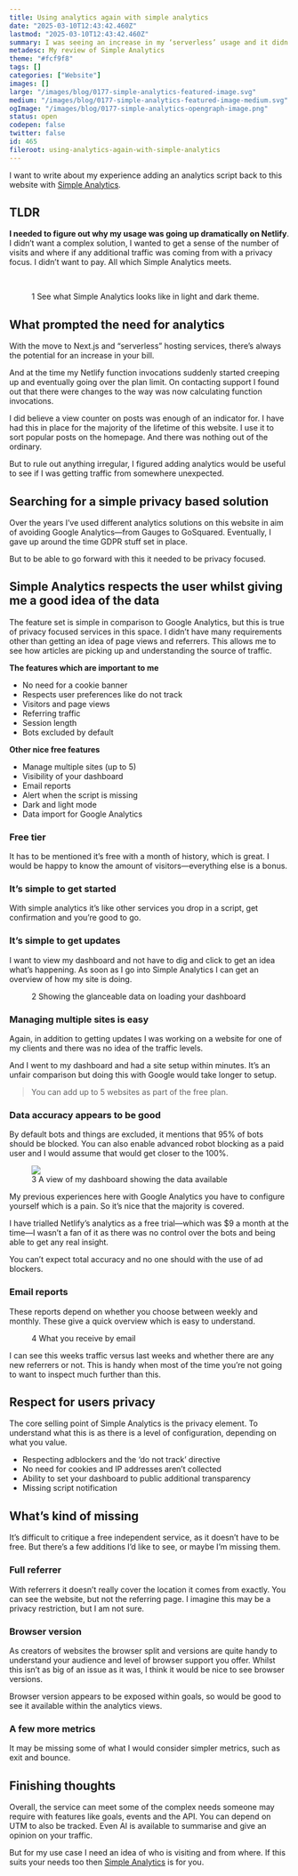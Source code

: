 ```yaml
---
title: Using analytics again with simple analytics
date: "2025-03-10T12:43:42.460Z"
lastmod: "2025-03-10T12:43:42.460Z"
summary: I was seeing an increase in my ‘serverless’ usage and it didn’t make sense. So I decided to add Simple Analytics and wanted to share a review of this privacy focused service.
metadesc: My review of Simple Analytics
theme: "#fcf9f8"
tags: []
categories: ["Website"]
images: []
large: "/images/blog/0177-simple-analytics-featured-image.svg"
medium: "/images/blog/0177-simple-analytics-featured-image-medium.svg"
ogImage: "/images/blog/0177-simple-analytics-opengraph-image.png"
status: open
codepen: false
twitter: false
id: 465
fileroot: using-analytics-again-with-simple-analytics
---
```


I want to write about my experience adding an analytics script back to this website with [Simple Analytics](https://www.simpleanalytics.com).

## TLDR
**I needed to figure out why my usage was going up dramatically on Netlify**. I didn’t want a complex solution, I wanted to get a sense of the number of visits and where if any additional traffic was coming from with a privacy focus. I didn’t want to pay. All which Simple Analytics meets.

<figure>
  <Images
    compare
    description="Simple Analytics light and dark theme"
    options={[
      { label: 'Light', value: 0 },
      { label: 'Dark', value: 1, default: true }
    ]}
  >
    <Image
      src="/images/blog/0177-simple-analytics-06.png"
      width={800}
      height={480}
      alt=""
    />
    <Image
      src="/images/blog/0177-simple-analytics-05.png"
      width={800}
      height={480}
      alt=""
    />
  </Images>
  <figcaption><p><Fig>1</Fig> See what Simple Analytics looks like in light and dark theme.</p></figcaption>
</figure>

## What prompted the need for analytics
With the move to Next.js and “serverless” hosting services, there’s always the potential for an increase in your bill.

And at the time my Netlify function invocations suddenly started creeping up and eventually going over the plan limit.  On contacting support I found out that there were changes to the way was now calculating function invocations.

I did believe a view counter on posts was enough of an indicator for. I have had this in place for the majority of the lifetime of this website. I use it to sort popular posts on the homepage. And there was nothing out of the ordinary.

But to rule out anything irregular, I figured adding analytics would be useful to see if I was getting traffic from somewhere unexpected.

## Searching for a simple privacy based solution
Over the years I’ve used different analytics solutions on this website in aim of avoiding Google Analytics—from Gauges to GoSquared. Eventually, I gave up around the time GDPR stuff set in place.

But to be able to go forward with this it needed to be privacy focused.

## Simple Analytics respects the user whilst giving me a good idea of the data
The feature set is simple in comparison to Google Analytics, but this is true of privacy focused services in this space. I didn’t have many requirements other than getting an idea of page views and referrers. This allows me to see how articles are picking up and understanding the source of traffic.

**The features which are important to me**
- No need for a cookie banner
- Respects user preferences like do not track
- Visitors and page views
- Referring traffic
- Session length
- Bots excluded by default

**Other nice free features**
- Manage multiple sites (up to 5)
- Visibility of your dashboard
- Email reports
- Alert when the script is missing
- Dark and light mode
- Data import for Google Analytics

### Free tier
It has to be mentioned it’s free with a month of history, which is great. I would be happy to know the amount of visitors—everything else is a bonus.

### It’s simple to get started
With simple analytics it’s like other services you drop in a script, get confirmation and you’re good to go.

### It’s simple to get updates
I want to view my dashboard and not have to dig and click to get an idea what’s happening. As soon as I go into Simple Analytics I can get an overview of how my site is doing.

<figure>
<Image
  src="/images/blog/0177-simple-analytics-01.png"
  width={800}
  height={480}
  alt=""
/>

<figcaption><Fig>2</Fig> Showing the glanceable data on loading your dashboard</figcaption>
</figure>

### Managing multiple sites is easy
Again, in addition to getting updates I was working on a website for one of my clients and there was no idea of the traffic levels.

And I went to my dashboard and had a site setup within minutes. It’s an unfair comparison but doing this with Google would take longer to setup.

> You can add up to 5 websites as part of the free plan.

### Data accuracy appears to be good
By default bots and things are excluded, it mentions that 95% of bots should be blocked. You can also enable advanced robot blocking as a paid user and I would assume that would get closer to the 100%.

<figure>
<Image
  src="/images/blog/0177-simple-analytics-04.png"
  width={800}
  height={480}
/>
<figcaption><Fig>3</Fig> A view of my dashboard showing the data available</figcaption>
</figure>

My previous experiences here with Google Analytics you have to configure yourself which is a pain. So it’s nice that the majority is covered.

I have trialled Netlify’s analytics as a free trial—which was $9 a month at the time—I wasn’t a fan of it as there was no control over the bots and being able to get any real insight.

You can’t expect total accuracy and no one should with the use of ad blockers.

### Email reports
These reports depend on whether you choose between weekly and monthly. These give a quick overview which is easy to understand.

<figure>
<Image
  src="/images/blog/0177-simple-analytics-02.png"
  width={800}
  height={480}
  alt=""
/>
<figcaption><Fig>4</Fig> What you receive by email</figcaption>
</figure>

I can see this weeks traffic versus last weeks and whether there are any new referrers or not. This is handy when most of the time you’re not going to want to inspect much further than this.

## Respect for users privacy
The core selling point of Simple Analytics is the privacy element. To understand what this is as there is a level of configuration, depending on what you value.

- Respecting adblockers and the ‘do not track’ directive
- No need for cookies and IP addresses aren’t collected
- Ability to set your dashboard to public additional transparency
- Missing script notification

## What’s kind of missing
It’s difficult to critique a free independent service, as it doesn’t have to be free. But there’s a few additions I’d like to see, or maybe I’m missing them.

### Full referrer
With referrers it doesn’t really cover the location it comes from exactly. You can see the website, but not the referring page. I imagine this may be a privacy restriction, but I am not sure.

### Browser version
As creators of websites the browser split and versions are quite handy to understand your audience and level of browser support you offer. Whilst this isn’t as big of an issue as it was, I think it would be nice to see browser versions.

Browser version appears to be exposed within goals, so would be good to see it available within the analytics views.

### A few more metrics
It may be missing some of what I would consider simpler metrics, such as exit and bounce.

## Finishing thoughts
Overall, the service can meet some of the complex needs someone may require with features like goals, events and the API. You can depend on UTM to also be tracked. Even AI is available to summarise and give an opinion on your traffic.

But for my use case I need an idea of who is visiting and from where. If this suits your needs too then [Simple Analytics](https://www.simpleanalytics.com) is for you.
